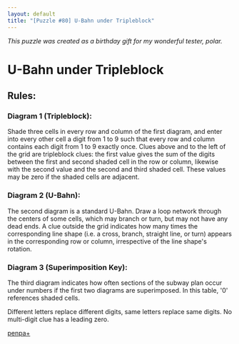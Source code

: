 ```yaml
---
layout: default
title: "[Puzzle #80] U-Bahn under Tripleblock"
---
```


*This puzzle was created as a birthday gift for my wonderful tester, polar.*

# U-Bahn under Tripleblock

## Rules:

### Diagram 1 (Tripleblock):

Shade three cells in every row and column of the first diagram, and enter into every other cell a digit from 1 to 9 such that every row and column contains each digit from 1 to 9 exactly once. Clues above and to the left of the grid are tripleblock clues: the first value gives the sum of the digits between the first and second shaded cell in the row or column, likewise with the second value and the second and third shaded cell. These values may be zero if the shaded cells are adjacent.

### Diagram 2 (U-Bahn):

The second diagram is a standard U-Bahn. Draw a loop network through the centers of some cells, which may branch or turn, but may not have any dead ends. A clue outside the grid indicates how many times the corresponding line shape (i.e. a cross, branch, straight line, or turn) appears in the corresponding row or column, irrespective of the line shape's rotation.

### Diagram 3 (Superimposition Key):

The third diagram indicates how often sections of the subway plan occur under numbers if the first two diagrams are superimposed. In this table, '0' references shaded cells.

Different letters replace different digits, same letters replace same digits. No multi-digit clue has a leading zero. 

[penpa+](https://tinyurl.com/254mguw7)
